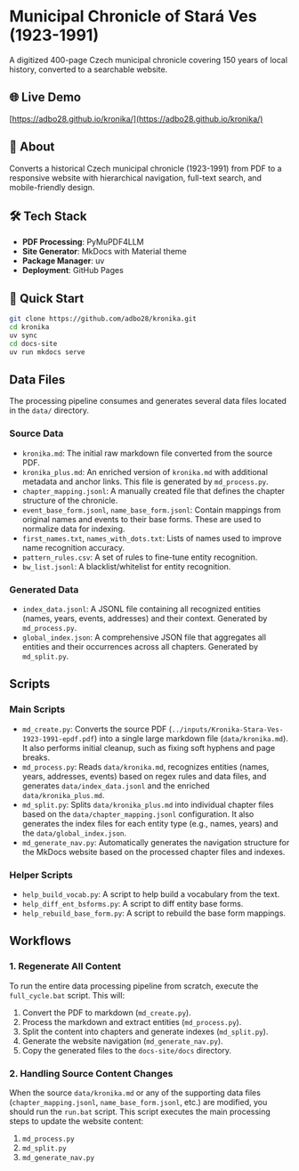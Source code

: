 # Municipal Chronicle of Stará Ves (1923-1991)

A digitized 400-page Czech municipal chronicle covering 150 years of local history, converted to a searchable website.

## 🌐 Live Demo
[https://adbo28.github.io/kronika/](https://adbo28.github.io/kronika/)

## 📖 About
Converts a historical Czech municipal chronicle (1923-1991) from PDF to a responsive website with hierarchical navigation, full-text search, and mobile-friendly design.

## 🛠️ Tech Stack
- **PDF Processing**: PyMuPDF4LLM
- **Site Generator**: MkDocs with Material theme
- **Package Manager**: uv
- **Deployment**: GitHub Pages

## 🚀 Quick Start
```bash
git clone https://github.com/adbo28/kronika.git
cd kronika
uv sync
cd docs-site
uv run mkdocs serve
```

## Data Files
The processing pipeline consumes and generates several data files located in the `data/` directory.

### Source Data
-   `kronika.md`: The initial raw markdown file converted from the source PDF.
-   `kronika_plus.md`: An enriched version of `kronika.md` with additional metadata and anchor links. This file is generated by `md_process.py`.
-   `chapter_mapping.jsonl`: A manually created file that defines the chapter structure of the chronicle.
-   `event_base_form.jsonl`, `name_base_form.jsonl`: Contain mappings from original names and events to their base forms. These are used to normalize data for indexing.
-   `first_names.txt`, `names_with_dots.txt`: Lists of names used to improve name recognition accuracy.
-   `pattern_rules.csv`: A set of rules to fine-tune entity recognition.
-    `bw_list.jsonl`: A blacklist/whitelist for entity recognition.

### Generated Data
-   `index_data.jsonl`: A JSONL file containing all recognized entities (names, years, events, addresses) and their context. Generated by `md_process.py`.
-   `global_index.json`: A comprehensive JSON file that aggregates all entities and their occurrences across all chapters. Generated by `md_split.py`.

## Scripts

### Main Scripts
-   `md_create.py`: Converts the source PDF (`../inputs/Kronika-Stara-Ves-1923-1991-epdf.pdf`) into a single large markdown file (`data/kronika.md`). It also performs initial cleanup, such as fixing soft hyphens and page breaks.
-   `md_process.py`: Reads `data/kronika.md`, recognizes entities (names, years, addresses, events) based on regex rules and data files, and generates `data/index_data.jsonl` and the enriched `data/kronika_plus.md`.
-   `md_split.py`: Splits `data/kronika_plus.md` into individual chapter files based on the `data/chapter_mapping.jsonl` configuration. It also generates the index files for each entity type (e.g., names, years) and the `data/global_index.json`.
-   `md_generate_nav.py`: Automatically generates the navigation structure for the MkDocs website based on the processed chapter files and indexes.

### Helper Scripts
-   `help_build_vocab.py`: A script to help build a vocabulary from the text.
-   `help_diff_ent_bsforms.py`: A script to diff entity base forms.
-   `help_rebuild_base_form.py`: A script to rebuild the base form mappings.

## Workflows

### 1. Regenerate All Content
To run the entire data processing pipeline from scratch, execute the `full_cycle.bat` script. This will:
1.  Convert the PDF to markdown (`md_create.py`).
2.  Process the markdown and extract entities (`md_process.py`).
3.  Split the content into chapters and generate indexes (`md_split.py`).
4.  Generate the website navigation (`md_generate_nav.py`).
5.  Copy the generated files to the `docs-site/docs` directory.

### 2. Handling Source Content Changes
When the source `data/kronika.md` or any of the supporting data files (`chapter_mapping.jsonl`, `name_base_form.jsonl`, etc.) are modified, you should run the `run.bat` script. This script executes the main processing steps to update the website content:
1.  `md_process.py`
2.  `md_split.py`
3.  `md_generate_nav.py`